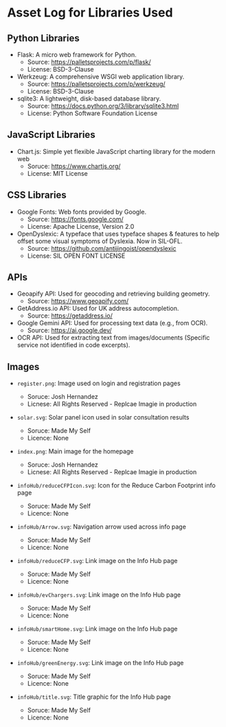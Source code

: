 # Asset Log for Libraries Used

## Python Libraries
- Flask: A micro web framework for Python.
  - Source: https://palletsprojects.com/p/flask/
  - License: BSD-3-Clause
- Werkzeug: A comprehensive WSGI web application library.
  - Source: https://palletsprojects.com/p/werkzeug/
  - License: BSD-3-Clause
- sqlite3: A lightweight, disk-based database library.
  - Source: https://docs.python.org/3/library/sqlite3.html
  - License: Python Software Foundation License

## JavaScript Libraries
- Chart.js: Simple yet flexible JavaScript charting library for the modern web
    - Soruce: https://www.chartjs.org/
    - License: MIT License

## CSS Libraries
- Google Fonts: Web fonts provided by Google.
  - Source: https://fonts.google.com/
  - License: Apache License, Version 2.0
- OpenDyslexic:  A typeface that uses typeface shapes & features to help offset some visual symptoms of Dyslexia. Now in SIL-OFL.
  - Source: https://github.com/antijingoist/opendyslexic 
  - License: SIL OPEN FONT LICENSE


## APIs
- Geoapify API: Used for geocoding and retrieving building geometry.
  - Source: https://www.geoapify.com/
- GetAddress.io API: Used for UK address autocompletion.
  - Source: https://getaddress.io/
- Google Gemini API: Used for processing text data (e.g., from OCR).
  - Source: https://ai.google.dev/
- OCR API: Used for extracting text from images/documents (Specific service not identified in code excerpts).


## Images
- `register.png`: Image used on login and registration pages
    - Soruce: Josh Hernandez
    - Licnese: All Rights Reserved - Replcae Imagie in production

- `solar.svg`: Solar panel icon used in solar consultation results
    - Soruce: Made My Self
    - Licence: None

- `index.png`: Main image for the homepage
    - Soruce: Josh Hernandez
    - Licnese: All Rights Reserved - Replcae Imagie in production

- `infoHub/reduceCFPIcon.svg`: Icon for the Reduce Carbon Footprint info page
    - Soruce: Made My Self
    - Licence: None

- `infoHub/Arrow.svg`: Navigation arrow used across info page
    - Soruce: Made My Self
    - Licence: None

- `infoHub/reduceCFP.svg`: Link image on the Info Hub page
    - Soruce: Made My Self
    - Licence: None

- `infoHub/evChargers.svg`: Link image on the Info Hub page
    - Soruce: Made My Self
    - Licence: None

- `infoHub/smartHome.svg`: Link image on the Info Hub page
    - Soruce: Made My Self
    - Licence: None

- `infoHub/greenEnergy.svg`: Link image on the Info Hub page
    - Soruce: Made My Self
    - Licence: None

- `infoHub/title.svg`: Title graphic for the Info Hub page
    - Soruce: Made My Self
    - Licence: None